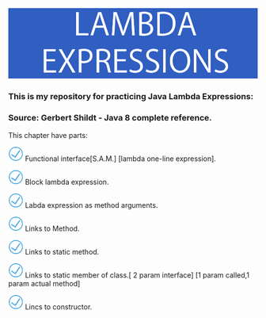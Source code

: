 <div id="header" >
  <img src="https://github.com/Javac-g/Lambda_practice/blob/master/LAMBDAS.png?raw=true"/>
</div>

### This is my repository for practicing  Java Lambda Expressions:
### Source: Gerbert Shildt - Java 8 complete reference.
                                                                                                                                
This chapter have parts:
                                                                                                                                
<img src="https://github.com/Javac-g/Generics_practice/blob/master/pngwing.com%20(1).png"/> Functional interface[S.A.M.]  [lambda one-line expression].

<img src="https://github.com/Javac-g/Generics_practice/blob/master/pngwing.com%20(1).png"/> Block lambda expression.

<img src="https://github.com/Javac-g/Generics_practice/blob/master/pngwing.com%20(1).png"/> Labda expression as method arguments.

<img src="https://github.com/Javac-g/Generics_practice/blob/master/pngwing.com%20(1).png"/> Links to Method.

<img src="https://github.com/Javac-g/Generics_practice/blob/master/pngwing.com%20(1).png"/> Links to static method.

<img src="https://github.com/Javac-g/Generics_practice/blob/master/pngwing.com%20(1).png"/> Links to static member of class.[ 2 param interface] [1 param called,1 param actual method]

<img src="https://github.com/Javac-g/Generics_practice/blob/master/pngwing.com%20(1).png"/> Lincs to constructor.




